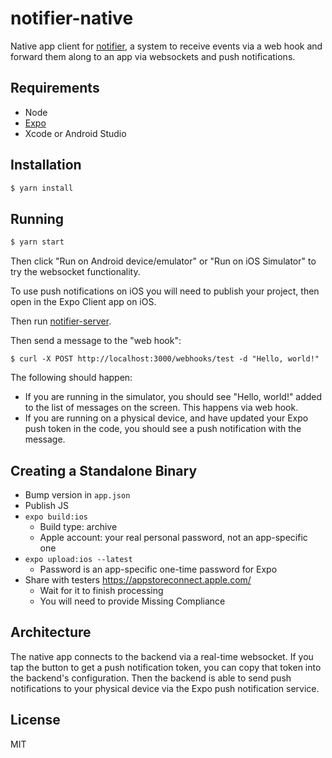 # notifier-native

Native app client for [notifier](https://github.com/CodingItWrong/notifier-server), a system to receive events via a web hook and forward them along to an app via websockets and push notifications.

## Requirements

- Node
- [Expo](https://expo.io/learn)
- Xcode or Android Studio

## Installation

```bash
$ yarn install
```

## Running

```bash
$ yarn start
```

Then click "Run on Android device/emulator" or "Run on iOS Simulator" to try the websocket functionality.

To use push notifications on iOS you will need to publish your project, then open in the Expo Client app on iOS.

Then run [notifier-server](https://github.com/CodingItWrong/notifier-server).

Then send a message to the "web hook":

```
$ curl -X POST http://localhost:3000/webhooks/test -d "Hello, world!"
```

The following should happen:

- If you are running in the simulator, you should see "Hello, world!" added to the list of messages on the screen. This happens via web hook.
- If you are running on a physical device, and have updated your Expo push token in the code, you should see a push notification with the message.

## Creating a Standalone Binary

- Bump version in `app.json`
- Publish JS
- `expo build:ios`
  - Build type: archive
  - Apple account: your real personal password, not an app-specific one
- `expo upload:ios --latest`
  - Password is an app-specific one-time password for Expo
- Share with testers <https://appstoreconnect.apple.com/>
	- Wait for it to finish processing
	- You will need to provide Missing Compliance

## Architecture

The native app connects to the backend via a real-time websocket. If you tap the button to get a push notification token, you can copy that token into the backend's configuration. Then the backend is able to send push notifications to your physical device via the Expo push notification service.

## License

MIT
